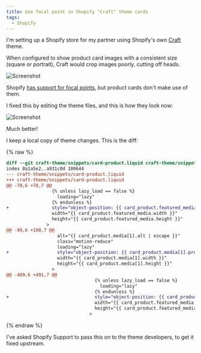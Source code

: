 ```yaml
---
title: Use focal point in Shopify "Craft" theme cards
tags:
  - Shopify
---
```


I'm setting up a Shopify store for my partner using Shopify's own [Craft](https://themes.shopify.com/themes/craft) theme.

When configured to show product card images with a consistent size (square or portrait), Craft would crop images poorly, cutting off heads.

![Screenshot](/images/content/2025-07-12/before.jpg)

Shopify [has support for focal points](https://help.shopify.com/en/manual/online-store/images/theme-images#setting-a-focal-point-on-an-image), but product cards don't make use of them.

I fixed this by editing the theme files, and this is how they look now:

![Screenshot](/images/content/2025-07-12/before.jpg)

Much better!

I keep a local copy of theme changes. This is the diff:

{% raw %}
``` diff
diff --git craft-theme/snippets/card-product.liquid craft-theme/snippets/card-product.liquid
index 0a1a5e2..a931c0d 100644
--- craft-theme/snippets/card-product.liquid
+++ craft-theme/snippets/card-product.liquid
@@ -78,6 +78,7 @@
                 {% unless lazy_load == false %}
                   loading="lazy"
                 {% endunless %}
+                style="object-position: {{ card_product.featured_media.presentation.focal_point }}"
                 width="{{ card_product.featured_media.width }}"
                 height="{{ card_product.featured_media.height }}"
               >
@@ -99,6 +100,7 @@
                   alt="{{ card_product.media[1].alt | escape }}"
                   class="motion-reduce"
                   loading="lazy"
+                  style="object-position: {{ card_product.media[1].presentation.focal_point }}"
                   width="{{ card_product.media[1].width }}"
                   height="{{ card_product.media[1].height }}"
                 >
@@ -489,6 +491,7 @@
                                 {% unless lazy_load == false %}
                                   loading="lazy"
                                 {% endunless %}
+                                style="object-position: {{ card_product.featured_media.presentation.focal_point }}"
                                 width="{{ card_product.featured_media.width }}"
                                 height="{{ card_product.featured_media.height }}"
                               >
```
{% endraw %}

I've asked Shopify Support to pass this on to the theme developers, to get it fixed upstream.
